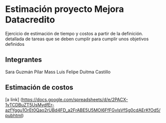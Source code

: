 # Estimación proyecto Mejora Datacredito
Ejercicio de estimación de tiempo y costos a partir de la definición. detallada de tareas que se deben cumplir para cumplir unos objetivos definidos
## Integrantes
Sara Guzmán 
Pilar Mass
Luis Felipe Duitma Castillo

## Estimación de costos
[a link] (https://docs.google.com/spreadsheets/d/e/2PACX-1vTCDBuZT5UsMydfEr-azfYggu1OrEt0Qao2rUBd4FD_a2FrABE5U5MOl6FfFGvlsVfSg0cdAErKfOd5/pubhtml)



